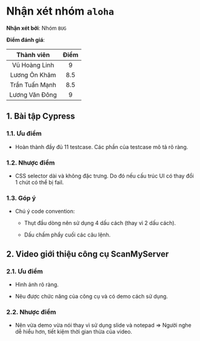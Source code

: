 # Nhận xét nhóm `aloha`

**Nhận xét bởi**: Nhóm `BUG`

**Điểm đánh giá**:

|   Thành viên   	| Điểm 	|
|:--------------:	|:----:	|
|  Vũ Hoàng Linh 	|   9  	|
|  Lương Ỏn Khăm 	|  8.5 	|
| Trần Tuấn Mạnh 	|  8.5 	|
| Lương Văn Đông 	|   9  	|

## 1. Bài tập Cypress

### 1.1. Ưu điểm

- Hoàn thành đầy đủ 11 testcase. Các phần của testcase mô tả rõ ràng.

### 1.2. Nhược điểm

- CSS selector dài và không đặc trưng. Do đó nếu cấu trúc UI có thay đổi 1 chút có thể bị fail.

### 1.3. Góp ý

- Chú ý code convention:

    - Thụt đầu dòng nên sử dụng 4 dấu cách (thay vì 2 dấu cách).
    
    - Dấu chấm phẩy cuối các câu lệnh.

## 2. Video giới thiệu công cụ ScanMyServer

### 2.1. Ưu điểm

- Hình ảnh rõ ràng.

- Nêu được chức năng của công cụ và có demo cách sử dụng.

### 2.2. Nhược điểm

- Nên vừa demo vừa nói thay vì sử dụng slide và notepad => Người nghe dễ hiểu hơn, tiết kiệm thời gian thừa của video.

